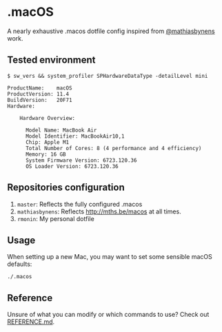 # .macOS 

A nearly exhaustive .macos dotfile config inspired from [@mathiasbynens](http://mths.be/macos) work.

## Tested environment

```
$ sw_vers && system_profiler SPHardwareDataType -detailLevel mini
```

```
ProductName:	macOS
ProductVersion:	11.4
BuildVersion:	20F71
Hardware:

    Hardware Overview:

      Model Name: MacBook Air
      Model Identifier: MacBookAir10,1
      Chip: Apple M1
      Total Number of Cores: 8 (4 performance and 4 efficiency)
      Memory: 16 GB
      System Firmware Version: 6723.120.36
      OS Loader Version: 6723.120.36

```

## Repositories configuration
1. `master`: Reflects the fully configured .macos
2. `mathiasbynens`: Reflects http://mths.be/macos at all times. 
3. `rmonin`: My personal dotfile

## Usage
When setting up a new Mac, you may want to set some sensible macOS defaults:

```
./.macos
```

## Reference
Unsure of what you can modify or which commands to use?
Check out [REFERENCE.md](docs/REFERENCE.md).
